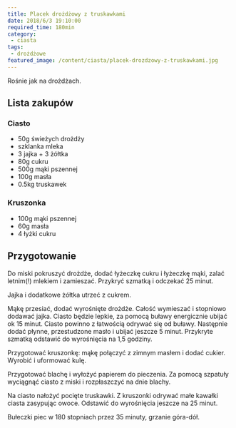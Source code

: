 ```yaml
---
title: Placek drożdżowy z truskawkami
date: 2018/6/3 19:10:00
required_time: 180min
category:
 - ciasta
tags:
 - drożdżowe
featured_image: /content/ciasta/placek-drozdzowy-z-truskawkami.jpg
---
```


Rośnie jak na drożdżach.

<!-- more -->

## Lista zakupów

### Ciasto
 - 50g świeżych drożdży
 - szklanka mleka
 - 3 jajka + 3 żółtka
 - 80g cukru
 - 500g mąki pszennej
 - 100g masła
 - 0.5kg truskawek

### Kruszonka
 - 100g mąki pszennej
 - 60g masła
 - 4 łyżki cukru

## Przygotowanie

Do miski pokruszyć drożdże, dodać łyżeczkę cukru i łyżeczkę mąki, zalać letnim(!) mlekiem i zamieszać.
Przykryć szmatką i odczekać 25 minut.

Jajka i dodatkowe żółtka utrzeć z cukrem.

Mąkę przesiać, dodać wyrośnięte drożdże. Całość wymieszać i stopniowo dodawać jajka.
Ciasto będzie lepkie, za pomocą buławy energicznie ubijać ok 15 minut. Ciasto powinno z
łatwością odrywać się od buławy. Następnie dodać płynne, przestudzone masło i ubijać jeszcze
5 minut. Przykryte szmatką odstawić do wyrośnięcia na 1,5 godziny.

Przygotować kruszonkę: mąkę połączyć z zimnym masłem i dodać cukier. Wyrobić i uformować kulę.

Przygotować blachę i wyłożyć papierem do pieczenia. Za pomocą szpatuły wyciągnąć ciasto z miski
i rozpłaszczyć na dnie blachy.

Na ciasto nałożyć pocięte truskawki. Z kruszonki odrywać małe kawałki ciasta zasypując owoce.
Odstawić do wyrośnięcia jeszcze na 25 minut.

Bułeczki piec w 180 stopniach przez 35 minuty, grzanie góra-dół.
